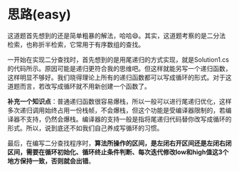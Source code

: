 # 思路(easy)
这道题首先想到的还是简单粗暴的解法，哈哈😄。其实，这道题考察的是二分法检索，也称折半检索，它常用于有序数组的查找。

一开始在实现二分查找时，首先想到的是用尾递归的方式实现，就是Solution1.cs的代码所示。原因可能是递归更符合我的思维吧。但这样就能另写一个递归函数，这样明显不够好。我们晓得理论上所有的递归函数都可以写成循环的形式。对于这道题而言，若改写成循环就不用新创建一个函数了。

**补充一个知识点**：普通递归函数很容易爆栈，所以一般可以进行尾递归优化，这样多次递归调用始终占用一份栈帧，不会爆栈，但这个功能是受编译器限制的，若编译器不支持，仍然会爆栈。编译器的支持一般是指将尾递归代码替你改写成循环的形式。所以，说到底还不如我们自己养成写循环的习惯。

最后，在编写二分查找程序时，**算法所操作的区间，是左闭右开区间还是左闭右闭区间，需要在循环初始化、循环终止条件判断、每次迭代修改low和high值这3个地方保持一致，否则就会出错**。



